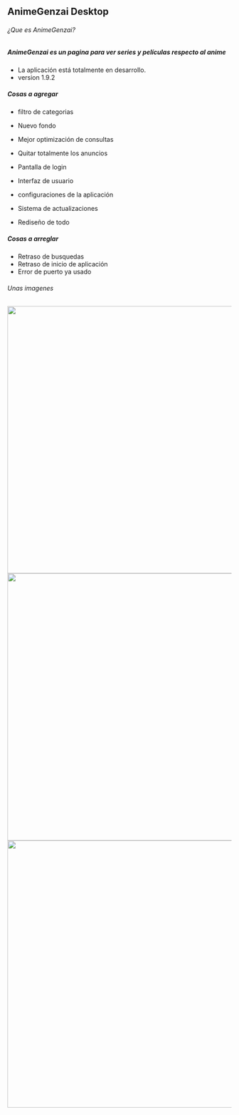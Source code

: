 ## AnimeGenzai Desktop
###### ¿Que es AnimeGenzai?
##### AnimeGenzai es un pagina para ver series y películas respecto al anime


* La aplicación está totalmente en desarrollo.
* version 1.9.2

##### Cosas a agregar

* filtro de categorias
* Nuevo fondo
* Mejor optimización de consultas
* Quitar totalmente los anuncios
* Pantalla de login
* Interfaz de usuario
* configuraciones de la aplicación
* Sistema de actualizaciones

* Rediseño de todo

##### Cosas a arreglar

* Retraso de busquedas
* Retraso de inicio de aplicación
* Error de puerto ya usado

###### Unas imagenes
<img width="600" src="https://i.imgur.com/1mKBBh6.png">
<img width="600" src="https://i.imgur.com/ALXi9B2.png">
<img width="600" src="https://i.imgur.com/xZsRlSw.png">

